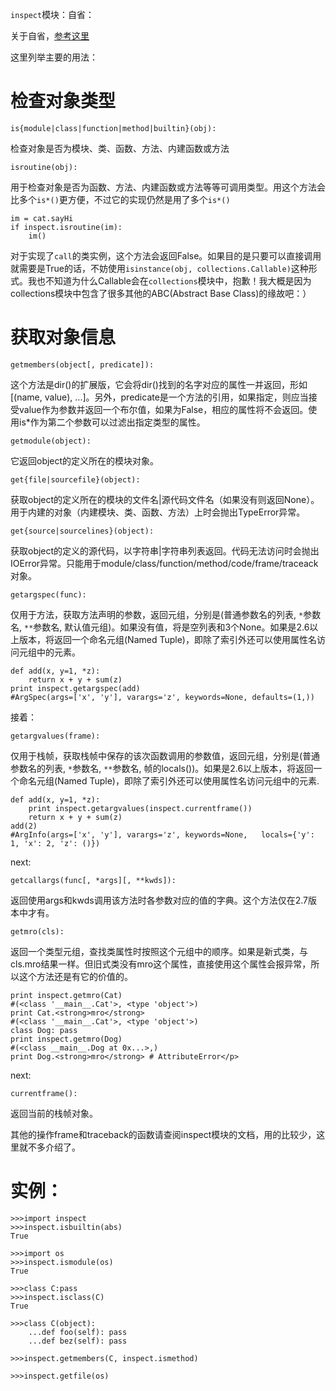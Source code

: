 
`inspect`模块：自省：

关于自省，[参考这里](http://kb.cnblogs.com/page/87128/)

这里列举主要的用法：

# 检查对象类型

    is{module|class|function|method|builtin}(obj): 

检查对象是否为模块、类、函数、方法、内建函数或方法

    isroutine(obj): 

用于检查对象是否为函数、方法、内建函数或方法等等可调用类型。用这个方法会比多个`is*()`更方便，不过它的实现仍然是用了多个`is*()`

    im = cat.sayHi
    if inspect.isroutine(im):
        im()

对于实现了`call`的类实例，这个方法会返回False。如果目的是只要可以直接调用就需要是True的话，不妨使用`isinstance(obj, collections.Callable)`这种形式。我也不知道为什么Callable会在`collections`模块中，抱歉！我大概是因为collections模块中包含了很多其他的ABC(Abstract Base Class)的缘故吧：）


# 获取对象信息

    getmembers(object[, predicate]): 

这个方法是dir()的扩展版，它会将dir()找到的名字对应的属性一并返回，形如[(name, value), ...]。另外，predicate是一个方法的引用，如果指定，则应当接受value作为参数并返回一个布尔值，如果为False，相应的属性将不会返回。使用is*作为第二个参数可以过滤出指定类型的属性。

    getmodule(object): 

它返回object的定义所在的模块对象。

    get{file|sourcefile}(object):

获取object的定义所在的模块的文件名|源代码文件名（如果没有则返回None）。用于内建的对象（内建模块、类、函数、方法）上时会抛出TypeError异常。

    get{source|sourcelines}(object): 

获取object的定义的源代码，以字符串|字符串列表返回。代码无法访问时会抛出IOError异常。只能用于module/class/function/method/code/frame/traceack对象。
    
    getargspec(func): 

仅用于方法，获取方法声明的参数，返回元组，分别是(普通参数名的列表, `*`参数名, `**`参数名, 默认值元组)。如果没有值，将是空列表和3个None。如果是2.6以上版本，将返回一个命名元组(Named Tuple)，即除了索引外还可以使用属性名访问元组中的元素。

    def add(x, y=1, *z):
        return x + y + sum(z)
    print inspect.getargspec(add)
    #ArgSpec(args=['x', 'y'], varargs='z', keywords=None, defaults=(1,))


接着：

    getargvalues(frame): 

仅用于栈帧，获取栈帧中保存的该次函数调用的参数值，返回元组，分别是(普通参数名的列表, `*`参数名, `**`参数名, 帧的locals())。如果是2.6以上版本，将返回一个命名元组(Named Tuple)，即除了索引外还可以使用属性名访问元组中的元素.
    
    def add(x, y=1, *z):
        print inspect.getargvalues(inspect.currentframe())
        return x + y + sum(z)
    add(2)
    #ArgInfo(args=['x', 'y'], varargs='z', keywords=None,   locals={'y': 1, 'x': 2, 'z': ()})

next:
    
    getcallargs(func[, *args][, **kwds]): 

返回使用args和kwds调用该方法时各参数对应的值的字典。这个方法仅在2.7版本中才有。

    getmro(cls): 

返回一个类型元组，查找类属性时按照这个元组中的顺序。如果是新式类，与cls.mro结果一样。但旧式类没有mro这个属性，直接使用这个属性会报异常，所以这个方法还是有它的价值的。 
    
    print inspect.getmro(Cat)
    #(<class '__main__.Cat'>, <type 'object'>)
    print Cat.<strong>mro</strong>
    #(<class '__main__.Cat'>, <type 'object'>)
    class Dog: pass
    print inspect.getmro(Dog)
    #(<class __main__.Dog at 0x...>,)
    print Dog.<strong>mro</strong> # AttributeError</p>

next:
    
    currentframe(): 

返回当前的栈帧对象。

其他的操作frame和traceback的函数请查阅inspect模块的文档，用的比较少，这里就不多介绍了。

# 实例：

    >>>import inspect
    >>>inspect.isbuiltin(abs)
    True

    >>>import os
    >>>inspect.ismodule(os)
    True

    >>>class C:pass
    >>>inspect.isclass(C)
    True

    >>>class C(object):
        ...def foo(self): pass
        ...def bez(self): pass

    >>>inspect.getmembers(C, inspect.ismethod)

    >>>inspect.getfile(os)
